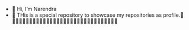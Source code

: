 - 👋 Hi, I’m Narendra
- 👀 THis is a special repository to showcase my repositories as profile.💞️  
🌱🌱🌱🌱🌱🌱🌱🌱🌱🌱🌱🌱🌱🌱🌱🌱🌱🌱🌱🌱🌱🌱🌱🌱🌱🌱🌱🌱🌱🌱🌱
<!---
xbnarend/xbnarend is a ✨ special ✨ repository because its `README.md` (this file) appears on your GitHub profile.
You can click the Preview link to take a look at your changes.
--->
